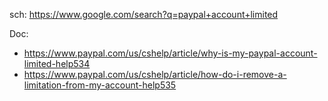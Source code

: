 sch: https://www.google.com/search?q=paypal+account+limited

Doc:
- https://www.paypal.com/us/cshelp/article/why-is-my-paypal-account-limited-help534
- https://www.paypal.com/us/cshelp/article/how-do-i-remove-a-limitation-from-my-account-help535
